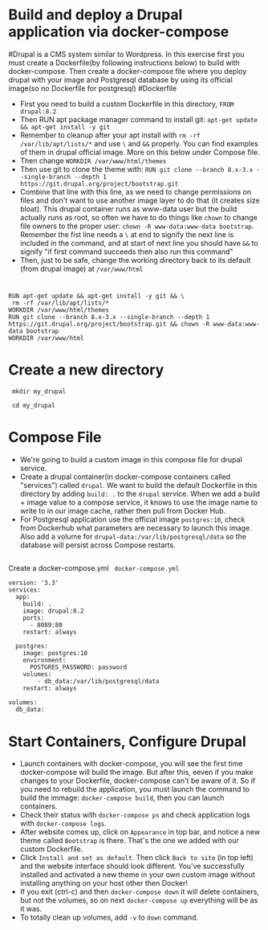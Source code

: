 # Build and deploy a Drupal application via docker-compose
#Drupal is a CMS system similar to Wordpress. In this exercise first you must create a Dockerfile(by following instructions below) to build with docker-compose. Then create a docker-compose file where you deploy drupal with your image and Postgresql database by using its official image(so no Dockerfile for postgresql)
#Dockerfile
- First you need to build a custom Dockerfile in this directory, `FROM drupal:8.2`
- Then RUN apt package manager command to install git: `apt-get update && apt-get install -y git`
- Remember to cleanup after your apt install with `rm -rf /var/lib/apt/lists/*` and use `\` and `&&` properly. You can find examples of them in drupal official image. More on this below under Compose file.
- Then change `WORKDIR /var/www/html/themes`
- Then use git to clone the theme with: `RUN git clone --branch 8.x-3.x --single-branch --depth 1 https://git.drupal.org/project/bootstrap.git`
- Combine that line with this line, as we need to change permissions on files and don't want to use another image layer to do that (it creates size bloat). This drupal container runs as www-data user but the build actually runs as root, so often we have to do things like `chown` to change file owners to the proper user: `chown -R www-data:www-data bootstrap`. Remember the fist line needs a `\` at end to signify the next line is included in the command, and at start of next line you should have `&&` to signify "if first command succeeds then also run this command"
- Then, just to be safe, change the working directory back to its default (from drupal image) at `/var/www/html`
# 
``` FROM drupal:8.2
RUN apt-get update && apt-get install -y git && \
 rm -rf /var/lib/apt/lists/*
WORKDIR /var/www/html/themes
RUN git clone --branch 8.x-3.x --single-branch --depth 1 https://git.drupal.org/project/bootstrap.git && chown -R www-data:www-data bootstrap
WORKDIR /var/www/html          
```

# Create a new directory
``` mkdir my_drupal```

``` cd my_drupal```
# Compose File
- We're going to build a custom image in this compose file for drupal service.  
- Create a drupal container(in docker-compose containers called "services") called `drupal`. We want to build the default Dockerfile in this directory by adding `build: .` to the `drupal` service. When we add a build + image value to a compose service, it knows to use the image name to write to in our image cache, rather then pull from Docker Hub.
- For Postgresql application use the official image `postgres:10`, check from Dockerhub what parameters are necessary to launch this image.  Also add a volume for `drupal-data:/var/lib/postgresql/data` so the database will persist across Compose restarts.
## 
Create a docker-compose.yml
``` docker-compose.yml```

```
version: '3.3'
services:
  app:
    build: .
    image: drupal:8.2
    ports:
      - 8089:80
    restart: always

  postgres:
    image: postgres:10
    environment:
      POSTGRES_PASSWORD: password
    volumes:
        - db_data:/var/lib/postgresql/data
    restart: always

volumes:
  db_data:

  ```
  # Start Containers, Configure Drupal
- Launch containers with docker-compose, you will see the first time docker-compose will build the image. But after this, eeven if you make changes to your Dockerfile, docker-compose can't be aware of it. So if you need to rebuild the application, you must launch the command to build the immage: `docker-compose build`, then you can launch containers.
- Check their status with `docker-compose ps` and check application logs with `docker-compose logs`.
- After website comes up, click on `Appearance` in top bar, and notice a new theme called `Bootstrap` is there. That's the one we added with our custom Dockerfile.
- Click `Install and set as default`. Then click `Back to site` (in top left) and the website interface should look different. You've successfully installed and activated a new theme in your own custom image without installing anything on your host other then Docker!
- If you exit (ctrl-c) and then `docker-compose down` it will delete containers, but not the volumes, so on next `docker-compose up` everything will be as it was.
- To totally clean up volumes, add `-v` to `down` command.

